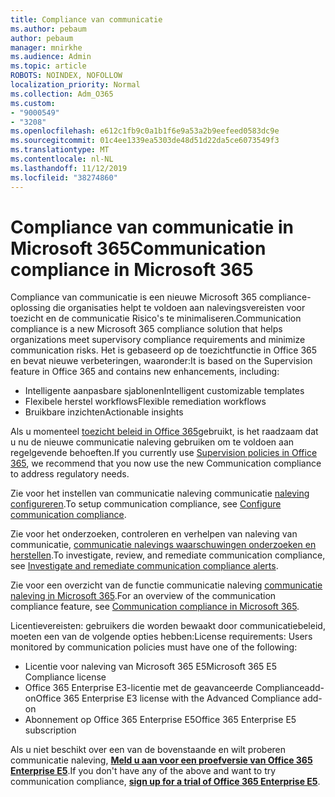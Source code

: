 ```yaml
---
title: Compliance van communicatie
ms.author: pebaum
author: pebaum
manager: mnirkhe
ms.audience: Admin
ms.topic: article
ROBOTS: NOINDEX, NOFOLLOW
localization_priority: Normal
ms.collection: Adm_O365
ms.custom:
- "9000549"
- "3208"
ms.openlocfilehash: e612c1fb9c0a1b1f6e9a53a2b9eefeed0583dc9e
ms.sourcegitcommit: 01c4ee1339ea5303de48d51d22da5ce6073549f3
ms.translationtype: MT
ms.contentlocale: nl-NL
ms.lasthandoff: 11/12/2019
ms.locfileid: "38274860"
---
```

# <a name="communication-compliance-in-microsoft-365"></a><span data-ttu-id="e1018-102">Compliance van communicatie in Microsoft 365</span><span class="sxs-lookup"><span data-stu-id="e1018-102">Communication compliance in Microsoft 365</span></span>

<span data-ttu-id="e1018-103">Compliance van communicatie is een nieuwe Microsoft 365 compliance-oplossing die organisaties helpt te voldoen aan nalevingsvereisten voor toezicht en de communicatie Risico's te minimaliseren.</span><span class="sxs-lookup"><span data-stu-id="e1018-103">Communication compliance is a new Microsoft 365 compliance solution that helps organizations meet supervisory compliance requirements and minimize communication risks.</span></span> <span data-ttu-id="e1018-104">Het is gebaseerd op de toezichtfunctie in Office 365 en bevat nieuwe verbeteringen, waaronder:</span><span class="sxs-lookup"><span data-stu-id="e1018-104">It is based on the Supervision feature in Office 365 and contains new enhancements, including:</span></span>

- <span data-ttu-id="e1018-105">Intelligente aanpasbare sjablonen</span><span class="sxs-lookup"><span data-stu-id="e1018-105">Intelligent customizable templates</span></span>
- <span data-ttu-id="e1018-106">Flexibele herstel workflows</span><span class="sxs-lookup"><span data-stu-id="e1018-106">Flexible remediation workflows</span></span>
- <span data-ttu-id="e1018-107">Bruikbare inzichten</span><span class="sxs-lookup"><span data-stu-id="e1018-107">Actionable insights</span></span>

<span data-ttu-id="e1018-108">Als u momenteel [toezicht beleid in Office 365](https://docs.microsoft.com/microsoft-365/compliance/supervision-policies)gebruikt, is het raadzaam dat u nu de nieuwe communicatie naleving gebruiken om te voldoen aan regelgevende behoeften.</span><span class="sxs-lookup"><span data-stu-id="e1018-108">If you currently use [Supervision policies in Office 365](https://docs.microsoft.com/microsoft-365/compliance/supervision-policies), we recommend that you now use the new Communication compliance to address regulatory needs.</span></span>

<span data-ttu-id="e1018-109">Zie voor het instellen van communicatie naleving communicatie [naleving configureren](https://docs.microsoft.com/microsoft-365/compliance/communication-compliance-configure).</span><span class="sxs-lookup"><span data-stu-id="e1018-109">To setup communication compliance, see [Configure communication compliance](https://docs.microsoft.com/microsoft-365/compliance/communication-compliance-configure).</span></span>

<span data-ttu-id="e1018-110">Zie voor het onderzoeken, controleren en verhelpen van naleving van communicatie, [communicatie nalevings waarschuwingen onderzoeken en herstellen](https://docs.microsoft.com/microsoft-365/compliance/communication-compliance-investigate-remediate).</span><span class="sxs-lookup"><span data-stu-id="e1018-110">To investigate, review, and remediate communication compliance, see [Investigate and remediate communication compliance alerts](https://docs.microsoft.com/microsoft-365/compliance/communication-compliance-investigate-remediate).</span></span>

<span data-ttu-id="e1018-111">Zie voor een overzicht van de functie communicatie naleving [communicatie naleving in Microsoft 365](https://docs.microsoft.com/microsoft-365/compliance/communication-compliance).</span><span class="sxs-lookup"><span data-stu-id="e1018-111">For an overview of the communication compliance feature, see [Communication compliance in Microsoft 365](https://docs.microsoft.com/microsoft-365/compliance/communication-compliance).</span></span>

<span data-ttu-id="e1018-112">Licentievereisten: gebruikers die worden bewaakt door communicatiebeleid, moeten een van de volgende opties hebben:</span><span class="sxs-lookup"><span data-stu-id="e1018-112">License requirements: Users monitored by communication policies must have one of the following:</span></span>

- <span data-ttu-id="e1018-113">Licentie voor naleving van Microsoft 365 E5</span><span class="sxs-lookup"><span data-stu-id="e1018-113">Microsoft 365 E5 Compliance license</span></span>
- <span data-ttu-id="e1018-114">Office 365 Enterprise E3-licentie met de geavanceerde Complianceadd-on</span><span class="sxs-lookup"><span data-stu-id="e1018-114">Office 365 Enterprise E3 license with the Advanced Compliance add-on</span></span>
- <span data-ttu-id="e1018-115">Abonnement op Office 365 Enterprise E5</span><span class="sxs-lookup"><span data-stu-id="e1018-115">Office 365 Enterprise E5 subscription</span></span>

<span data-ttu-id="e1018-116">Als u niet beschikt over een van de bovenstaande en wilt proberen communicatie naleving, **[Meld u aan voor een proefversie van Office 365 Enterprise E5](https://go.microsoft.com/fwlink/p/?LinkID=698279)**.</span><span class="sxs-lookup"><span data-stu-id="e1018-116">If you don't have any of the above and want to try communication compliance, **[sign up for a trial of Office 365 Enterprise E5](https://go.microsoft.com/fwlink/p/?LinkID=698279)**.</span></span>